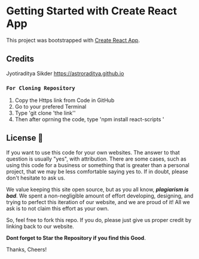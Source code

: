 # Getting Started with Create React App

This project was bootstrapped with [Create React App](https://github.com/facebook/create-react-app).

## Credits

Jyotiraditya Sikder
https://astroraditya.github.io

### `For Cloning Repository`

1) Copy the Https link from Code in GitHub
2) Go to your prefered Terminal
3) Type 'git clone 'the link''
4) Then after oprning the code, type 'npm install react-scripts '

## License 📜

If you want to use this code for your own websites. The answer to that question is usually "yes", with attribution. There are some cases, such as using this code for a business or something that is greater than a personal project, that we may be less comfortable saying yes to. If in doubt, please don't hesitate to ask us.

We value keeping this site open source, but as you all know, _**plagiarism is bad**_. We spent a non-negligible amount of effort developing, designing, and trying to perfect this iteration of our website, and we are proud of it! All we ask is to not claim this effort as your own.

So, feel free to fork this repo. If you do, please just give us proper credit by linking back to our website. 

**Dont forget to Star the Repository if you find this Good**. 

Thanks, Cheers!